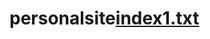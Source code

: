 # personalsite[index1.txt](https://github.com/nlakshmivasavi/personalsite/files/9626299/index1.txt)
